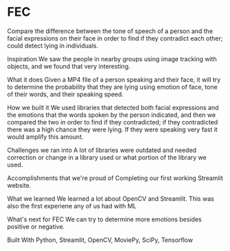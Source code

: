 # FEC
Compare the difference between the tone of speech of a person and the facial expressions on their face in order to find if they contradict each other; could detect lying in individuals.

Inspiration
We saw the people in nearby groups using image tracking with objects, and we found that very interesting.

What it does
Given a MP4 file of a person speaking and their face, it will try to determine the probability that they are lying using emotion of face, tone of their words, and their speaking speed.

How we built it
We used libraries that detected both facial expressions and the emotions that the words spoken by the person indicated, and then we compared the two in order to find if they contradicted; if they contradicted there was a high chance they were lying. If they were speaking very fast it would amplify this amount.

Challenges we ran into
A lot of libraries were outdated and needed correction or change in a library used or what portion of the library we used.

Accomplishments that we're proud of
Completing our first working Streamlit website.

What we learned
We learned a lot about OpenCV and Streamlit. This was also the first experiene any of us had with ML

What's next for FEC
We can try to determine more emotions besides positive or negative.

Built With
Python, Streamlit, OpenCV, MoviePy, SciPy, Tensorflow
